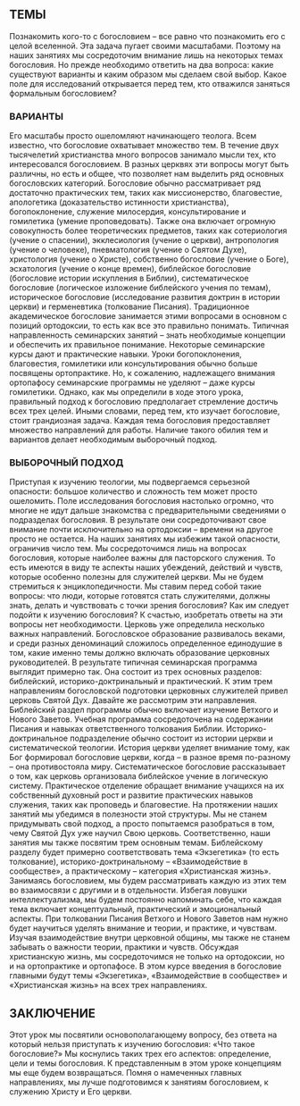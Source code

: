 ## ТЕМЫ

Познакомить кого-то с богословием – все равно что познакомить его с целой вселенной. Эта задача пугает своими масштабами. Поэтому на наших занятиях мы сосредоточим внимание лишь на некоторых темах богословия.
Но прежде необходимо ответить на два вопроса: какие существуют варианты и каким образом мы сделаем свой выбор. Какое поле для исследований открывается перед тем, кто отважился заняться формальным богословием?

### ВАРИАНТЫ

Его масштабы просто ошеломляют начинающего теолога. Всем известно, что богословие охватывает множество тем. В течение двух тысячелетий христианства много вопросов занимало мысли тех, кто интересовался богословием. В разных церквях эти вопросы могут быть различны, но есть и общее, что позволяет нам выделить ряд основных богословских категорий.
Богословие обычно рассматривает ряд достаточно практических тем, таких как миссионерство, благовестие, апологетика (доказательство истинности христианства), богопоклонение, служение милосердия, консультирование и гомилетика (умение проповедовать). Также она включает огромную совокупность более теоретических предметов, таких как сотериология (учение о спасении), экклесиология (учение о церкви), антропология (учение о человеке), пневматология (учение о Святом Духе), христология (учение о Христе), собственно богословие (учение о Боге), эсхатология (учение о конце времен), библейское богословие (богословие истории искупления в Библии), систематическое богословие (логическое изложение библейского учения по темам), историческое богословие (исследование развития доктрин в истории церкви) и герменевтика (толкование Писания).
Традиционное академическое богословие занимается этими вопросами в основном с позиций ортодоксии, то есть как все это правильно понимать. Типичная направленность семинарских занятий – знать необходимые концепции и обеспечить их правильное понимание. Некоторые семинарские курсы дают и практические навыки. Уроки богопоклонения, благовестия, гомилетики или консультирования обычно больше посвящены ортопрактике. Но, к сожалению, надлежащего внимания ортопафосу семинарские программы не уделяют – даже курсы гомилетики. Однако, как мы определили в ходе этого урока, правильный подход к богословию предполагает стремление достичь всех трех целей. Иными словами, перед тем, кто изучает богословие, стоит грандиозная задача. Каждая тема богословия предоставляет множество направлений для работы.
Наличие такого обилия тем и вариантов делает необходимым выборочный подход.

### ВЫБОРОЧНЫЙ ПОДХОД

Приступая к изучению теологии, мы подвергаемся серьезной опасности: большое количество и сложность тем может просто ошеломить. Поле исследования богословия настолько огромно, что многие не идут дальше знакомства с предварительными сведениями о подразделах богословия. В результате они сосредоточивают свое внимание почти исключительно на ортодоксии – времени на другое просто не остается.
На наших занятиях мы избежим такой опасности, ограничив число тем. Мы сосредоточимся лишь на вопросах богословия, которые наиболее важны для пасторского служения. То есть имеются в виду те аспекты наших убеждений, действий и чувств, которые особенно полезны для служителей церкви. Мы не будем стремиться к энциклопедичности. Мы ставим перед собой такие вопросы: что люди, которые готовятся стать служителями, должны знать, делать и чувствовать с точки зрения богословия? Как им следует подойти к изучению богословия?
К счастью, изобретать ответы на эти вопросы нет необходимости. Церковь уже определила несколько важных направлений. Богословское образование развивалось веками, и среди разных деноминаций сложилось определенное единодушие в том, какие именно темы должно включать образование церковных руководителей.
В результате типичная семинарская программа выглядит примерно так. Она состоит из трех основных разделов: библейский, историко-доктринальный и практический. К этим трем направлениям богословской подготовки церковных служителей привел церковь Святой Дух. Давайте же рассмотрим эти направления.
Библейский раздел программы обычно включает изучение Ветхого и Нового Заветов. Учебная программа сосредоточена на содержании Писания и навыках ответственного толкования Библии. Историко-доктринальное подразделение обычно состоит из истории церкви и систематической теологии. История церкви уделяет внимание тому, как Бог формировал богословие церкви, когда – в разное время по-разному – она противостояла миру. Систематическое богословие рассказывает о том, как церковь организовала библейское учение в логическую систему. Практическое отделение обращает внимание учащихся на их собственный духовный рост и развитие практических навыков служения, таких как проповедь и благовестие.
На протяжении наших занятий мы убедимся в полезности этой структуры. Мы не станем придумывать свой подход, а просто попытаемся разобраться в том, чему Святой Дух уже научил Свою церковь. Соответственно, наши занятия мы также посвятим трем основным темам. Библейскому разделу будет примерно соответствовать тема «Экзегетика» (то есть толкование), историко-доктринальному – «Взаимодействие в сообществе», а практическому – категория «Христианская жизнь».
Занимаясь богословием, мы будем рассматривать каждую из этих тем во взаимосвязи с другими и в отдельности. Избегая ловушки интеллектуализма, мы будем постоянно напоминать себе, что каждая тема включает концептуальный, практический и эмоциональный аспекты.
При толковании Писания Ветхого и Нового Заветов нам нужно будет научиться уделять внимание и теории, и практике, и чувствам.
Изучая взаимодействие внутри церковной общины, мы также не станем забывать о важности теории, практики и чувств. Обсуждая христианскую жизнь, мы сосредоточимся не только на ортодоксии, но и на ортопрактике и ортопафосе. В этом курсе введения в богословие главными будут темы «Экзегетика», «Взаимодействие в сообществе» и «Христианская жизнь» на всех трех направлениях.

## ЗАКЛЮЧЕНИЕ

Этот урок мы посвятили основополагающему вопросу, без ответа на который нельзя приступать к изучению богословия: «Что такое богословие?» Мы коснулись таких трех его аспектов: определение, цели и темы богословия. К представленным в этом уроке концепциям мы еще будем возвращаться. Помня о намеченных главных направлениях, мы лучше подготовимся к занятиям богословием, к служению Христу и Его церкви.
